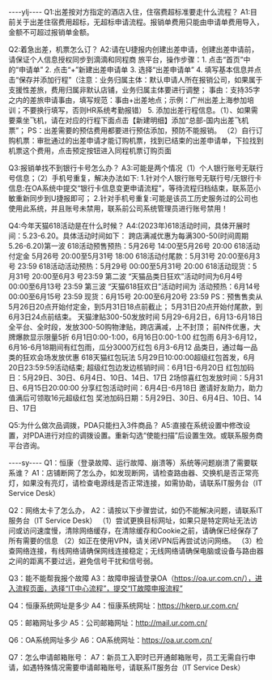 ----ylj----
Q1:出差按对方指定的酒店入住，住宿费超标准要走什么流程？
A1:目前关于出差住宿费用超标，无超标申请流程。报销单费用只能由申请单费用导入，金额不可超过报销单金额。

Q2:着急出差，机票怎么订？
A2:请在U捷报内创建出差申请，创建出差申请前，请保证个人信息授权同步到滴滴和同程商
旅平台，操作步骤：1. 点击“首页”中的“申请单”
2. 点击“+”新建出差申请单
3. 选择“出差申请单”
4. 填写基本信息并点击“保存并添加行程”（注意：业务归属主体：默认申请人所在报销公司，如果属于支援性差旅，费用归属非默认店铺，业务归属主体要进行调整；
事由：支持35字之内的差旅申请事由，填写规范：事由+出差地点；示例：广州出差上海参加培训；不要换行填写，否则HR系统考勤报错）
5. 添加出差行程信息。（1）、如果需要乘坐飞机，请在对应的行程下面点击【新建明细】添加“总部-国内出差飞机票”； PS：出差需要的预估费用都要进行预估添加，预防不能报销。
（2）自行订购机票：审批通过的出差申请才能订购机票，找到已结束的出差申请单，下拉找到机票这个费用，点击预定按钮进入同程机票订购页面


Q3:报销单找不到银行卡号怎么办？
A3:可能是两个情况（1）个人银行账号无联行号信息；（2）手机号重复，解决办法如下:
1.针对个人银行账号无联行号/无银行卡信息:在OA系统中提交“银行卡信息变更申请流程”，等待流程归档结束，联系范小敏重新同步到U捷报即可；
2.针对手机号重复:可能是该员工历史服务过的公司也使用此系统，并且账号未禁用，联系前公司系统管理员进行账号禁用！


Q4:今年天猫618活动是在什么时候？
A4:(2023年)618活动时间，具体开展时间：5.23-6.20。具体活动时间如下：
跨店满减优惠为每满300-50(时间周期5.26-6.20)第一波
618活动预售预热：5月26号 14:00至5月26号 20:00
618活动付定金 5月26号 20:00至5月31号 18:00
618活动付尾款：5月31号 20:00至6月3号 23:59
618活动活动预热：5月29号 00:00至5月31号 20:00
618活动现货：5月31号 20:00至6月3 号23:59
第二波
“天猫品类日狂欢”活动时间为6月4号 00:00至6月13号 23:59
第三波
“天猫618狂欢日”活动时间为
活动预热：6月14号 00:00至6月15号 23:59
现货：6月15号 20:00至6月20号 23:59
PS：预售售卖从5月26日20点开始付定金，到5月31日18点前截止； 5月31日20点开始付尾款，到6月3日24点前结束。
天猫津贴300-50发放时间
5月29-6月2日，6月13-6月18日
全平台、全时段，发放300-50购物津贴，跨店满减，上不封顶；
前N件优惠，大牌爆款显示限量5折
6月1日0:00-1:00，6月16日0:00-1:00
红包雨
6月3-6月12，6月16-6月18期间有红包雨，瓜分3000万红包
6月3-6月12 品类日，通过每一品类的狂欢会场发放优惠
618天猫红包玩法
5月29日10:00:00超级红包首发，6月20日23:59:59活动结束;
超级红包边发边核销时间：6月1日-6月20日
红包加码日：5月29日、30日、6月4日、10日、14日、17日
2场惊喜红包发放时间：5月31日、6月15日20:00:00
分享红包活动时间：6月4日-6月18日
邀请好友助力，助力值满后可领取16元超级红包
奖池加码日期：5月29日、30日、6月4日、10日、14日、17日

Q5:为什么做次品调拨，PDA只能扫入3件商品？
A5:直接在系统设置中修改设置，对PDA进行对应的调拨设置。重新勾选“使能扫描”后设置生效。或联系服务商平台咨询。

----sy----
Q1：恒康（登录故障、运行故障、崩溃等）系统等问题崩溃了需要联系谁？
A1：店铺断网了怎么办，如发现断网，请检查路由器、交换机是否正常亮灯，如果没有亮灯，请检查电源线是否正常连接，如需协助，请联系IT服务台（IT Service Desk）

Q2：网络太卡了怎么办，
A2：请按以下步骤尝试，如仍不能解决问题，请联系IT服务台（IT Service Desk）
（1）尝试更换目标网址，如果只是特定网址无法访问或访问速度慢，清除网络缓存，在清除缓存和Cookie之前，请确保已经保存了所有需要的信息
（2）如正在使用VPN，请关闭VPN后再尝试访问网络。
（3）检查网络连接，有线网络请确保网线连接稳定；无线网络请确保电脑或设备与路由器之间的距离不要过远，避免信号干扰和信号弱。

Q3：能不能帮我报个故障
A3：故障申报请登录OA（https://oa.ur.com.cn/），进入流程页面，选择“IT中心流程”，提交“IT故障申报流程”

Q4：恒康系统网址是多少
A4：恒康系统网址：https://hkerp.ur.com.cn/

Q5：邮箱网址多少
A5：公司邮箱网址：http://mail.ur.com.cn/

Q6：OA系统网址多少
A6：OA系统网址：https://oa.ur.com.cn/

Q7：怎么申请邮箱账号：
A7：新员工入职时已开通邮箱账号，员工无需自行申请，如遇特殊情况需要申请邮箱账号，请联系IT服务台（IT Service Desk）
